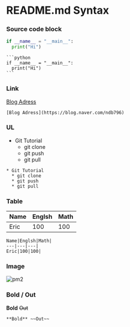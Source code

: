 # README.md Syntax

### Source code block
```python
if __name__ = "__main__":
  print("Hi")
```
~~~
```python
if __name__ = "__main__":
  print("Hi")
```
~~~
### Link

[Blog Adress](https://blog.naver.com/ndb796)
```base
[Blog Adress](https://blog.naver.com/ndb796)
```

### UL 

* Git Tutorial
  * git clone
  * git push
  * git pull

```
* Git Tutorial
  * git clone
  * git push
  * git pull
```

### Table
Name|Englsh|Math|
---|---|---|
Eric|100|100|

```
Name|Englsh|Math|
---|---|---|
Eric|100|100|
```

### Image
<img src="./pm2-1.png" alt="pm2" />

### Bold / Out
**Bold** ~~Out~~
```base
**Bold** ~~Out~~
```
